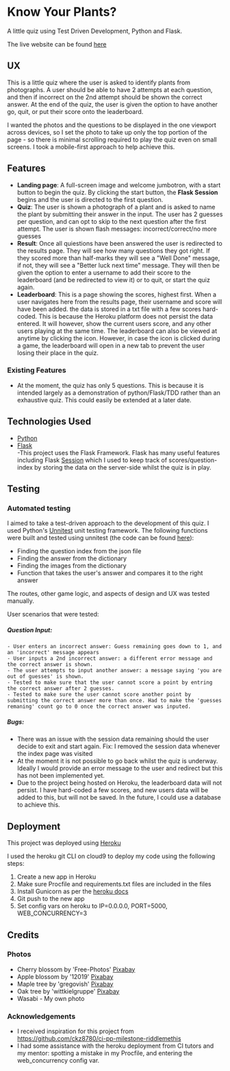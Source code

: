# Know Your Plants?

A little quiz using Test Driven Development, Python and Flask.

The live website can be found [here](http://plant3-quiz.herokuapp.com/quiz)

## UX

This is a little quiz where the user is asked to identify plants from photographs.
A user should be able to have 2 attempts at each question, and then if incorrect on the 2nd attempt should be shown the correct answer. At the end of the quiz, the user is given the option to have another go, quit, or put their score onto the leaderboard.

I wanted the photos and the questions to be displayed in the one viewport across devices, so I set the photo to take up only the top portion of the page - so there is minimal scrolling required to play the quiz even on small screens. I took a mobile-first approach to help achieve this.

 
## Features

- **Landing page**: A full-screen image and welcome jumbotron, with a start button to begin the quiz. By clicking the start button, the **Flask Session** begins and the user is directed to the first question.
- **Quiz**: The user is shown a photograph of a plant and is asked to name the plant by submitting their answer in the input. The user has 2 guesses per question, and can opt to skip to the next question after the first attempt. The user is shown flash messages: incorrect/correct/no more guesses
- **Result**: Once all quiestions have been answered the user is redirected to the results page. They will see how many questions they got right. If they scored more than half-marks they will see a "Well Done" message, if not, they will see a "Better luck next time" message. They will then be given the option to enter a username to add their score to the leaderboard (and be redirected to view it) or to quit, or start the quiz again.
- **Leaderboard**: This is a page showing the scores, highest first. When a user navigates here from the results page, their username and score will have been added. the data is stored in a txt file with a few scores hard-coded. This is because the Heroku platform does not persist the data entered. It will however, show the current users score, and any other users playing at the same time. 
The leaderboard can also be viewed at anytime by clicking the icon. However, in case the icon is clicked during a game, the leaderboard will open in a new tab to prevent the user losing their place in the quiz. 
 
### Existing Features
- At the moment, the quiz has only 5 questions. This is because it is intended largely as a demonstration of python/Flask/TDD rather than an exhaustive quiz. This could easily be extended at a later date.

## Technologies Used

- [Python](https://python.org)
- [Flask](http://flask.pocoo.org)  
    -This project uses the Flask Framework. Flask has many useful features including Flask [Session](https://pythonhosted.org/Flask-Session/) which I used to keep track of scores/question-index by storing the data on the server-side whilst the quiz is in play.


## Testing

### Automated testing
I aimed to take a test-driven approach to the development of this quiz. I used Python's [Unnitest](https://docs.python.org/2/library/unittest.html) unit testing framework. The following functions were built and tested using unnitest (the code can be found [here](https://github.com/LWilsonDev/quiz-milestone-3/blob/master/test_app.py)):
- Finding the question index from the json file
- Finding the answer from the dictionary
- Finding the images from the dictionary
- Function that takes the user's answer and compares it to the right answer

The routes, other game logic, and aspects of design and UX was tested manually.

User scenarios that were tested:

##### Question Input:
    - User enters an incorrect answer: Guess remaining goes down to 1, and an 'incorrect' message appears
    - User inputs a 2nd incorrect answer: a different error message and the correct answer is shown.
    - The user attempts to input another answer: a message saying 'you are out of guesses' is shown.
    - Tested to make sure that the user cannot score a point by entring the correct answer after 2 guesses.
    - Tested to make sure the user cannot score another point by submitting the correct answer more than once. Had to make the 'guesses remaning' count go to 0 once the correct answer was inputed.
    
##### Bugs:
- There was an issue with the session data remaining should the user decide to exit and start again. Fix: I removed the session data whenever the index page was visited
- At the moment it is not possible to go back whilst the quiz is underway. Ideally I would provide an error message to the user and redirect but this has not been implemented yet.
- Due to the project being hosted on Heroku, the leaderboard data will not persist. I have hard-coded a few scores, and new users data will be added to this, but will not be saved. In the future, I could use a database to achieve this.

## Deployment

This project was deployed using [Heroku](https://heroku.com)

I used the heroku git CLI on cloud9 to deploy my code using the following steps:
1. Create a new app in Heroku
2. Make sure Procfile and requirements.txt files are included in the files
3. Install Gunicorn as per the [heroku docs](https://devcenter.heroku.com/articles/python-gunicorn)
4. Git push to the new app
5. Set config vars on heroku to IP=0.0.0.0, PORT=5000, WEB_CONCURRENCY=3


## Credits

### Photos
- Cherry blossom by 'Free-Photos' [Pixabay](https://pixabay.com/en/cherry-blossom-flower-pink-blossom-1246539/)
- Apple blossom by '12019' [Pixabay](https://pixabay.com/en/apple-blossom-tree-branch-spring-173566/)
- Maple tree by 'gregovish' [Pixabay](https://pixabay.com/en/leaves-summer-green-maple-season-291024/)
- Oak tree by 'wittkielgruppe' [Pixabay](https://pixabay.com/en/oak-leaves-autumn-bokeh-green-1022074/)
- Wasabi - My own photo

### Acknowledgements

- I received inspiration for this project from https://github.com/ckz8780/ci-pp-milestone-riddlemethis
- I had some assistance with the heroku deployment from CI tutors and my mentor: spotting a mistake in my Procfile, and entering the web_concurrency config var.
